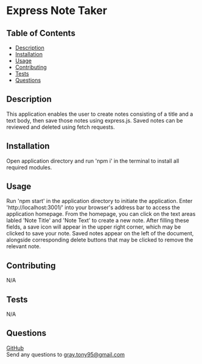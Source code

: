 # Express Note Taker

  

  ## Table of Contents

  - [Description](#description)
  - [Installation](#installation)
  - [Usage](#usage)
  - [Contributing](#contributing)
  - [Tests](#tests)
  - [Questions](#questions)
  ## Description

  This application enables the user to create notes consisting of a title and a text body, then save those notes using express.js. Saved notes can be reviewed and deleted using fetch requests.
  ## Installation

  Open application directory and run 'npm i' in the terminal to install all required modules.
  ## Usage

  Run 'npm start' in the application directory to initiate the application. Enter 'http://localhost:3001/' into your browser's address bar to access the application homepage. From the homepage, you can click on the text areas labled 'Note Title' and 'Note Text' to create a new note. After filling these fields, a save icon will appear in the upper right corner, which may be clicked to save your note. Saved notes appear on the left of the document, alongside corresponding delete buttons that may be clicked to remove the relevant note.
  
  ## Contributing

  N/A
  ## Tests

  N/A
  ## Questions

  [GitHub](https://github.com/TGray95) <br>
  Send any questions to gray.tony95@gmail.com
